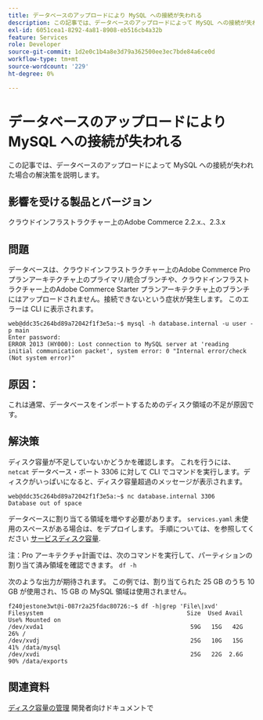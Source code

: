 ```yaml
---
title: データベースのアップロードにより MySQL への接続が失われる
description: この記事では、データベースのアップロードによって MySQL への接続が失われた場合の解決策を説明します。
exl-id: 6051cea1-8292-4a81-8908-eb516cb4a32b
feature: Services
role: Developer
source-git-commit: 1d2e0c1b4a8e3d79a362500ee3ec7bde84a6ce0d
workflow-type: tm+mt
source-wordcount: '229'
ht-degree: 0%

---
```


# データベースのアップロードにより MySQL への接続が失われる

この記事では、データベースのアップロードによって MySQL への接続が失われた場合の解決策を説明します。

## 影響を受ける製品とバージョン

クラウドインフラストラクチャー上のAdobe Commerce 2.2.x.、2.3.x

## 問題

データベースは、クラウドインフラストラクチャー上のAdobe Commerce Pro プランアーキテクチャ上のプライマリ/統合ブランチや、クラウドインフラストラクチャー上のAdobe Commerce Starter プランアーキテクチャ上のブランチにはアップロードされません。接続できないという症状が発生します。 このエラーは CLI に表示されます。

```
web@ddc35c264bd89a72042f1f3e5a:~$ mysql -h database.internal -u user -p main
Enter password:
ERROR 2013 (HY000): Lost connection to MySQL server at 'reading initial communication packet', system error: 0 "Internal error/check (Not system error)"
```

## 原因：

これは通常、データベースをインポートするためのディスク領域の不足が原因です。

## 解決策

ディスク容量が不足していないかどうかを確認します。 これを行うには、 `netcat` データベース・ポート 3306 に対して CLI でコマンドを実行します。ディスクがいっぱいになると、ディスク容量超過のメッセージが表示されます。

```
web@ddc35c264bd89a72042f1f3e5a:~$ nc database.internal 3306
Database out of space
```

データベースに割り当てる領域を増やす必要があります。 `services.yaml` 未使用のスペースがある場合は、をデプロイします。 手順については、を参照してください [サービスディスク容量](https://devdocs.magento.com/cloud/project/manage-disk-space.html#service-disk-space).

注：Pro アーキテクチャ計画では、次のコマンドを実行して、パーティションの割り当て済み領域を確認できます。 `df -h`

次のような出力が期待されます。 この例では、割り当てられた 25 GB のうち 10 GB が使用され、15 GB の MySQL 領域は使用されません。

```
f240jestone3wt@i-087r2a25fdac80726:~$ df -h|grep 'File\|xvd'
Filesystem                                         Size  Used Avail Use% Mounted on
/dev/xvda1                                          59G   15G   42G  26% /
/dev/xvdj                                           25G   10G   15G  41% /data/mysql
/dev/xvdi                                           25G   22G  2.6G  90% /data/exports
```

## 関連資料

[ディスク容量の管理](https://devdocs.magento.com/cloud/project/manage-disk-space.html) 開発者向けドキュメントで
